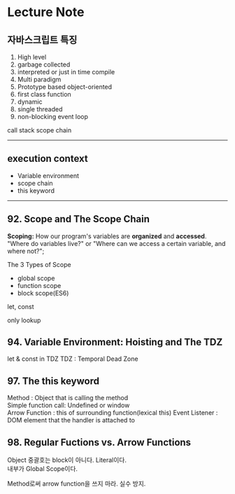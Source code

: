 # Lecture Note

## 자바스크립트 특징

1. High level
2. garbage collected
3. interpreted or just in time compile
4. Multi paradigm
5. Prototype based object-oriented
6. first class function
7. dynamic
8. single threaded
9. non-blocking event loop

call stack
scope chain

---

## execution context

- Variable environment
- scope chain
- this keyword

---

## 92. Scope and The Scope Chain

**Scoping:** How our program's variables are **organized** and **accessed**.  
"Where do variables live?" or "Where can we access a certain variable, and where not?";

The 3 Types of Scope

- global scope
- function scope
- block scope(ES6)

let, const

only lookup

## 94. Variable Environment: Hoisting and The TDZ

let & const in TDZ
TDZ : Temporal Dead Zone

## 97. The this keyword

Method : Object that is calling the method  
Simple function call: Undefined or window  
Arrow Function : this of surrounding function(lexical this)
Event Listener : DOM element that the handler is attached to

## 98. Regular Fuctions vs. Arrow Functions

Object 중괄호는 block이 아니다. Literal이다.  
내부가 Global Scope이다.

Method로써 arrow function을 쓰지 마라. 실수 방지.
